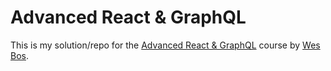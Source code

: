 # Advanced React & GraphQL

This is my solution/repo for the [Advanced React & GraphQL](https://AdvancedReact.com) course by [Wes Bos](https://WesBos.com/).
